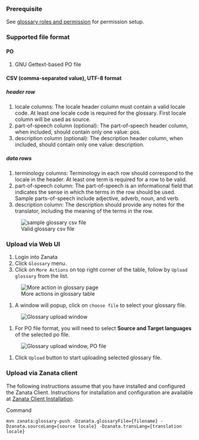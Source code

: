 ### Prerequisite

See [glossary roles and permission](user-guide/glossary/glossary-roles-permissions) for permission setup.

### Supported file format
#### PO

1. GNU Gettext-based PO file

#### CSV (comma-separated value), UTF-8 format
##### header row

1. locale columns: The locale header column must contain a valid locale code. At least one locale code is required for the glossary. First locale column will be used as source.
1. part-of-speech column (optional): The part-of-speech header column, when included, should contain only one value: pos.
1. description column (optional): The description header column, when included, should contain only one value: description.


##### data rows

1. terminology columns: Terminology in each row should correspond to the locale in the header. At least one term is required for a row to be valid.
1. part-of-speech column: The part-of-speech is an informational field that indicates the sense in which the terms in the row should be used. Sample parts-of-speech include adjective, adverb, noun, and verb.
1. description column: The description should provide any notes for the translator, including the meaning of the terms in the row.
<figure>
    <img alt="sample glossary csv file" src="images/glossary-csv.gif" />
    <figcaption>Valid glossary csv file</figcaption>
</figure>

### Upload via Web UI

1. Login into Zanata
1. Click `Glossary` menu.
1. Click on `More Actions` on top right corner of the table, follow by `Upload glossary` from the list.
<figure>
    <img alt="More action in glossary page" src="images/glossary-upload.gif" />
    <figcaption>More actions in glossary table</figcaption>
</figure>

1. A window will popup, click on `choose file` to select your glossary file.
<figure>
 <img alt="Glossary upload window" src="images/glossary-upload-windows.gif" />
</figure>

1. For PO file format, you will need to select **Source and Target languages** of the selected po file.
<figure>
 <img alt="Glossary upload window, PO file" src="images/glossary-upload-windows-po.gif" />
</figure>

1. Click `Upload` button to start uploading selected glossary file.

### Upload via Zanata client

The following instructions assume that you have installed and configured the Zanata Client. Instructions for installation and configuration are available at [Zanata Client Installation](http://zanata-client.readthedocs.org/en/latest/installation/).

Command

```
mvn zanata:glossary-push -Dzanata.glossaryFile={filename} -Dzanata.sourceLang={source locale} -Dzanata.transLang={translation locale}
```
